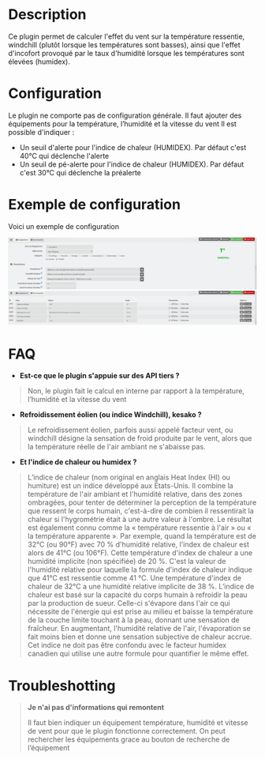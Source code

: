 # Description

Ce plugin permet de calculer l'effet du vent sur la température ressentie, windchill (plutôt lorsque les températures sont basses), ainsi que l'effet d'incofort provoqué par le taux d'humidité lorsque les températures sont élevées (humidex).

# Configuration

Le plugin ne comporte pas de configuration générale.
Il faut ajouter des équipements pour la température, l’humidité et la vitesse du vent
Il est possible d'indiquer :
- Un seuil d'alerte pour l'indice de chaleur (HUMIDEX). Par défaut c'est 40°C qui déclenche l'alerte
- Un seuil de pé-alerte pour l'indice de chaleur (HUMIDEX). Par défaut c'est 30°C qui déclenche la préalerte

# Exemple de configuration

Voici un exemple de configuration

![exemple](../images/temp_exemple.png)
![exemple](../images/temp_exemple1.png)

# FAQ

-   **Est-ce que le plugin s'appuie sur des API tiers ?**

>Non, le plugin fait le calcul en interne par rapport à la température, l’humidité et la vitesse du vent

-   **Refroidissement éolien (ou indice Windchill), kesako ?**

>Le refroidissement éolien, parfois aussi appelé facteur vent, ou windchill désigne la sensation de froid produite par le vent, alors que la température réelle de l'air ambiant ne s'abaisse pas.

-   **Et l'indice de chaleur ou humidex ?**

>L’indice de chaleur (nom original en anglais Heat Index (HI) ou humiture) est un indice développé aux États-Unis. Il combine la température de l'air ambiant et l'humidité relative, dans des zones ombragées, pour tenter de déterminer la perception de la température que ressent le corps humain, c'est-à-dire de combien il ressentirait la chaleur si l'hygrométrie était à une autre valeur à l'ombre. Le résultat est également connu comme la « température ressentie à l'air » ou « la température apparente ». Par exemple, quand la température est de 32°C (ou 90°F) avec 70 % d'humidité relative, l'index de chaleur est alors de 41°C (ou 106°F). Cette température d'index de chaleur a une humidité implicite (non spécifiée) de 20 %. C'est la valeur de l'humidité relative pour laquelle la formule d'index de chaleur indique que 41°C est ressentie comme 41 °C. Une température d'index de chaleur de 32°C a une humidité relative implicite de 38 %.
>L’indice de chaleur est basé sur la capacité du corps humain à refroidir la peau par la production de sueur. Celle-ci s'évapore dans l'air ce qui nécessite de l'énergie qui est prise au milieu et baisse la température de la couche limite touchant à la peau, donnant une sensation de fraîcheur. En augmentant, l'humidité relative de l'air, l'évaporation se fait moins bien et donne une sensation subjective de chaleur accrue. Cet indice ne doit pas être confondu avec le facteur humidex canadien qui utilise une autre formule pour quantifier le même effet.

# Troubleshotting

> **Je n'ai pas d'informations qui remontent**
>
>Il faut bien indiquer un équipement température, humidité et vitesse de vent pour que le plugin fonctionne correctement.
>On peut rechercher les équipements grace au bouton de recherche de l’équipement